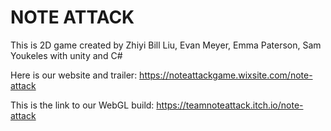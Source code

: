 # NOTE ATTACK
This is 2D game created by Zhiyi Bill Liu, Evan Meyer, Emma Paterson, Sam Youkeles with unity and C#

Here is our website and trailer: https://noteattackgame.wixsite.com/note-attack

This is the link to our WebGL build: https://teamnoteattack.itch.io/note-attack

